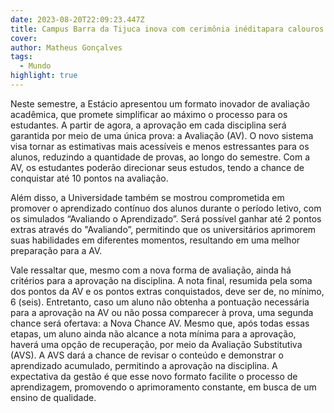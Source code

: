 ```yaml
---
date: 2023-08-20T22:09:23.447Z
title: Campus Barra da Tijuca inova com cerimônia inéditapara calouros
cover: 
author: Matheus Gonçalves
tags:
  - Mundo
highlight: true
---
```

Neste semestre, a Estácio apresentou um formato inovador de avaliação acadêmica, que promete simplificar ao máximo o processo para os estudantes. A partir de agora, a aprovação em cada disciplina será garantida por meio de uma única prova: a Avaliação (AV). O novo sistema visa tornar as estimativas mais acessíveis e menos estressantes para os alunos, reduzindo a quantidade de provas, ao longo do semestre. Com a AV, os estudantes poderão direcionar seus estudos, tendo a chance de conquistar até 10 pontos na avaliação.

Além disso, a Universidade também se mostrou comprometida em promover o aprendizado contínuo dos alunos durante o período letivo, com os simulados “Avaliando o Aprendizado”. Será possível ganhar até 2 pontos extras através do "Avaliando”, permitindo que os universitários aprimorem suas habilidades em diferentes momentos, resultando em uma melhor preparação para a AV. 

Vale ressaltar que, mesmo com a nova forma de avaliação, ainda há critérios para a aprovação na disciplina. A nota final, resumida pela soma dos pontos da AV e os pontos extras conquistados, deve ser de, no mínimo, 6 (seis). Entretanto, caso um aluno não obtenha a pontuação necessária para a aprovação na AV ou não possa comparecer à prova, uma segunda chance será ofertava: a Nova Chance AV. Mesmo que, após todas essas etapas, um aluno ainda não alcance a nota mínima para a aprovação, haverá uma opção de recuperação, por meio da Avaliação Substitutiva (AVS). A AVS dará a chance de revisar o conteúdo e demonstrar o aprendizado acumulado, permitindo a aprovação na disciplina. A expectativa da gestão é que esse novo formato facilite o processo de aprendizagem, promovendo o aprimoramento constante, em busca de um ensino de qualidade.
